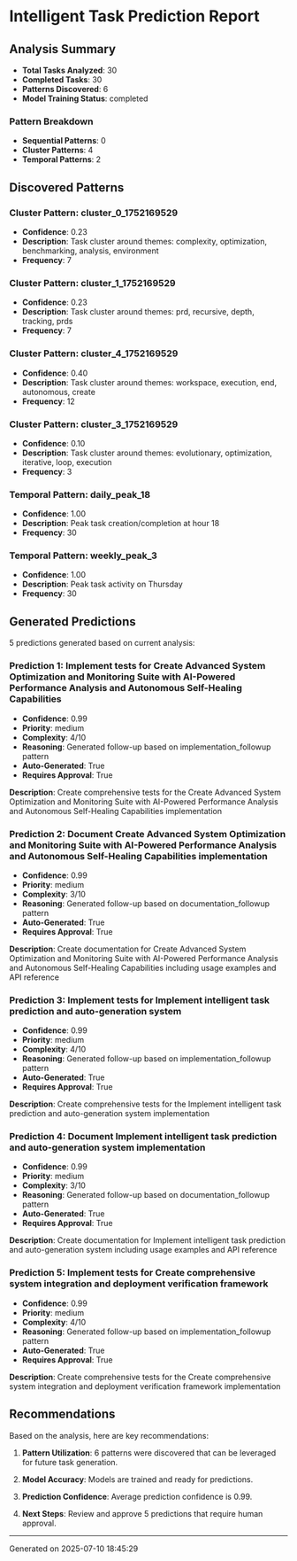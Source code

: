 # Intelligent Task Prediction Report

## Analysis Summary

- **Total Tasks Analyzed**: 30
- **Completed Tasks**: 30
- **Patterns Discovered**: 6
- **Model Training Status**: completed

### Pattern Breakdown

- **Sequential Patterns**: 0
- **Cluster Patterns**: 4
- **Temporal Patterns**: 2

## Discovered Patterns

### Cluster Pattern: cluster_0_1752169529

- **Confidence**: 0.23
- **Description**: Task cluster around themes: complexity, optimization, benchmarking, analysis, environment
- **Frequency**: 7

### Cluster Pattern: cluster_1_1752169529

- **Confidence**: 0.23
- **Description**: Task cluster around themes: prd, recursive, depth, tracking, prds
- **Frequency**: 7

### Cluster Pattern: cluster_4_1752169529

- **Confidence**: 0.40
- **Description**: Task cluster around themes: workspace, execution, end, autonomous, create
- **Frequency**: 12

### Cluster Pattern: cluster_3_1752169529

- **Confidence**: 0.10
- **Description**: Task cluster around themes: evolutionary, optimization, iterative, loop, execution
- **Frequency**: 3

### Temporal Pattern: daily_peak_18

- **Confidence**: 1.00
- **Description**: Peak task creation/completion at hour 18
- **Frequency**: 30

### Temporal Pattern: weekly_peak_3

- **Confidence**: 1.00
- **Description**: Peak task activity on Thursday
- **Frequency**: 30

## Generated Predictions

5 predictions generated based on current analysis:

### Prediction 1: Implement tests for Create Advanced System Optimization and Monitoring Suite with AI-Powered Performance Analysis and Autonomous Self-Healing Capabilities

- **Confidence**: 0.99
- **Priority**: medium
- **Complexity**: 4/10
- **Reasoning**: Generated follow-up based on implementation_followup pattern
- **Auto-Generated**: True
- **Requires Approval**: True

**Description**: Create comprehensive tests for the Create Advanced System Optimization and Monitoring Suite with AI-Powered Performance Analysis and Autonomous Self-Healing Capabilities implementation

### Prediction 2: Document Create Advanced System Optimization and Monitoring Suite with AI-Powered Performance Analysis and Autonomous Self-Healing Capabilities implementation

- **Confidence**: 0.99
- **Priority**: medium
- **Complexity**: 3/10
- **Reasoning**: Generated follow-up based on documentation_followup pattern
- **Auto-Generated**: True
- **Requires Approval**: True

**Description**: Create documentation for Create Advanced System Optimization and Monitoring Suite with AI-Powered Performance Analysis and Autonomous Self-Healing Capabilities including usage examples and API reference

### Prediction 3: Implement tests for Implement intelligent task prediction and auto-generation system

- **Confidence**: 0.99
- **Priority**: medium
- **Complexity**: 4/10
- **Reasoning**: Generated follow-up based on implementation_followup pattern
- **Auto-Generated**: True
- **Requires Approval**: True

**Description**: Create comprehensive tests for the Implement intelligent task prediction and auto-generation system implementation

### Prediction 4: Document Implement intelligent task prediction and auto-generation system implementation

- **Confidence**: 0.99
- **Priority**: medium
- **Complexity**: 3/10
- **Reasoning**: Generated follow-up based on documentation_followup pattern
- **Auto-Generated**: True
- **Requires Approval**: True

**Description**: Create documentation for Implement intelligent task prediction and auto-generation system including usage examples and API reference

### Prediction 5: Implement tests for Create comprehensive system integration and deployment verification framework

- **Confidence**: 0.99
- **Priority**: medium
- **Complexity**: 4/10
- **Reasoning**: Generated follow-up based on implementation_followup pattern
- **Auto-Generated**: True
- **Requires Approval**: True

**Description**: Create comprehensive tests for the Create comprehensive system integration and deployment verification framework implementation

## Recommendations

Based on the analysis, here are key recommendations:

1. **Pattern Utilization**: 6 patterns were discovered that can be leveraged for future task generation.

2. **Model Accuracy**: Models are trained and ready for predictions.

3. **Prediction Confidence**: Average prediction confidence is 0.99.

4. **Next Steps**: Review and approve 5 predictions that require human approval.

---
Generated on 2025-07-10 18:45:29
